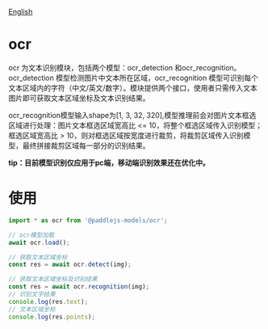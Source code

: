 [English](./README.md)

# ocr

ocr 为文本识别模块，包括两个模型：ocr_detection 和ocr_recognition。ocr_detection 模型检测图片中文本所在区域，ocr_recognition 模型可识别每个文本区域内的字符（中文/英文/数字）。模块提供两个接口，使用者只需传入文本图片即可获取文本区域坐标及文本识别结果。

ocr_recognition模型输入shape为[1, 3, 32, 320],模型推理前会对图片文本框选区域进行处理：图片文本框选区域宽高比 <= 10，将整个框选区域传入识别模型；框选区域宽高比 > 10，则对框选区域按宽度进行裁剪，将裁剪区域传入识别模型，最终拼接裁剪区域每一部分的识别结果。

__tip：目前模型识别仅应用于pc端，移动端识别效果还在优化中。__

# 使用

```js
import * as ocr from '@paddlejs-models/ocr';

// ocr模型加载
await ocr.load();

// 获取文本区域坐标
const res = await ocr.detect(img);

// 获取文本区域坐标及识别结果
const res = await ocr.recognition(img);
// 识别文字结果
console.log(res.text);
// 文本区域坐标
console.log(res.points);
```
